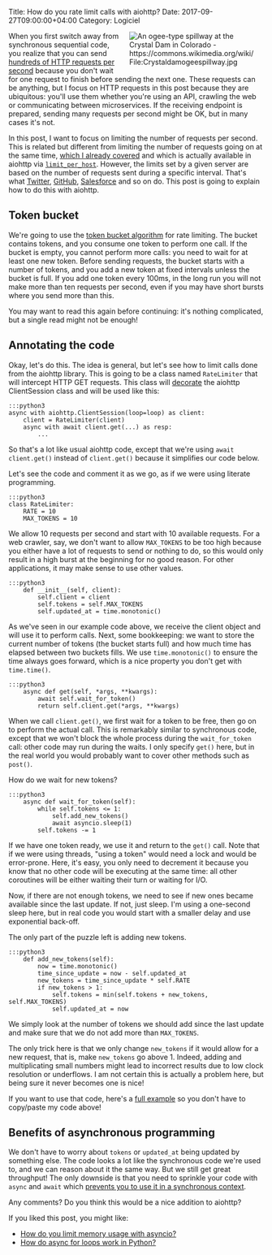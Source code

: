 Title: How do you rate limit calls with aiohttp?
Date: 2017-09-27T09:00:00+04:00
Category: Logiciel

<img title="An ogee-type spillway at the Crystal Dam in Colorado - https://commons.wikimedia.org/wiki/File:Crystaldamogeespillway.jpg" src="{filename}/images/ratelimit_dam_spillway.jpg" style="float: right; max-width: 50%; max-height: 300px; height: auto; padding: 0 1em 1em" />

When you first switch away from synchronous sequential code, you
realize that you can send [hundreds of HTTP requests per
second](https://www.artificialworlds.net/blog/2017/06/12/making-100-million-requests-with-python-aiohttp/)
because you don't wait for one request to finish before sending the
next one. These requests can be anything, but I focus on HTTP requests
in this post because they are ubiquitous: you'll use them whether
you're using an API, crawling the web or communicating between
microservices. If the receiving endpoint is prepared, sending many
requests per second might be OK, but in many cases it's not.

In this post, I want to focus on limiting the number of requests per
second. This is related but different from limiting the number of
requests going on at the same time, [which I already
covered](https://quentin.pradet.me/blog/how-do-you-limit-memory-usage-with-asyncio.html)
and which is actually available in aiohttp via
[`limit_per_host`](https://docs.aiohttp.org/en/stable/client.html#limiting-connection-pool-size).
However, the limits set by a given server are based on the number of
requests sent during a specific interval. That's what
[Twitter](https://dev.twitter.com/rest/public/rate-limiting),
[GitHub](https://developer.github.com/v3/search/#rate-limit),
[Salesforce](https://developer.salesforce.com/docs/atlas.en-us.salesforce_app_limits_cheatsheet.meta/salesforce_app_limits_cheatsheet/salesforce_app_limits_platform_api.htm)
and so on do. This post is going to explain how to do this with
aiohttp.

## Token bucket

We're going to use the [token bucket
algorithm](https://en.wikipedia.org/wiki/Token_bucket) for rate
limiting. The bucket contains tokens, and you consume one token to
perform one call. If the bucket is empty, you cannot perform more
calls: you need to wait for at least one new token. Before sending
requests, the bucket starts with a number of tokens, and you add a new
token at fixed intervals unless the bucket is full. If you add one
token every 100ms, in the long run you will not make more than ten
requests per second, even if you may have short bursts where you send
more than this.

You may want to read this again before continuing: it's nothing
complicated, but a single read might not be enough!

## Annotating the code

Okay, let's do this. The idea is general, but let's see how to limit
calls done from the aiohttp library. This is going to be a class named
`RateLimiter` that will intercept HTTP GET requests. This class will
[decorate](https://en.wikipedia.org/wiki/Decorator_pattern) the
aiohttp ClientSession class and will be used like this:


    :::python3
    async with aiohttp.ClientSession(loop=loop) as client:
        client = RateLimiter(client)
        async with await client.get(...) as resp:
            ...

So that's a lot like usual aiohttp code, except that we're using
`await client.get()` instead of `client.get()` because it simplifies
our code below.

Let's see the code and comment it as we go, as if we were using
literate programming.

    :::python3
    class RateLimiter:
        RATE = 10
        MAX_TOKENS = 10

We allow 10 requests per second and start with 10 available requests.
For a web crawler, say, we don't want to allow `MAX_TOKENS` to be too
high because you either have a lot of requests to send or nothing to
do, so this would only result in a high burst at the beginning for no
good reason. For other applications, it may make sense to use other
values.

    :::python3
        def __init__(self, client):
            self.client = client
            self.tokens = self.MAX_TOKENS
            self.updated_at = time.monotonic()

As we've seen in our example code above, we receive the client object
and will use it to perform calls. Next, some bookkeeping: we want to
store the current number of tokens (the bucket starts full) and how
much time has elapsed between two buckets fills. We use
`time.monotonic()` to ensure the time always goes forward, which is a
nice property you don't get with `time.time()`.

    :::python3
        async def get(self, *args, **kwargs):
            await self.wait_for_token()
            return self.client.get(*args, **kwargs)

When we call `client.get()`, we first wait for a token to be free,
then go on to perform the actual call. This is remarkably similar to
synchronous code, except that we won't block the whole process during
the `wait_for_token` call: other code may run during the waits. I only
specify `get()` here, but in the real world you would probably want to
cover other methods such as `post()`.

How do we wait for new tokens?

    :::python3
        async def wait_for_token(self):
            while self.tokens <= 1:
                self.add_new_tokens()
                await asyncio.sleep(1)
            self.tokens -= 1

If we have one token ready, we use it and return to the `get()` call.
Note that if we were using threads, "using a token" would need a lock
and would be error-prone. Here, it's easy, you only need to decrement
it because you know that no other code will be executing at the same
time: all other coroutines will be either waiting their turn or
waiting for I/O.

Now, if there are not enough tokens, we need to see if new ones became
available since the last update. If not, just sleep. I'm using a
one-second sleep here, but in real code you would start with a smaller
delay and use exponential back-off.

The only part of the puzzle left is adding new tokens.

    :::python3
        def add_new_tokens(self):
            now = time.monotonic()
            time_since_update = now - self.updated_at
            new_tokens = time_since_update * self.RATE
            if new_tokens > 1:
                self.tokens = min(self.tokens + new_tokens, self.MAX_TOKENS)
                self.updated_at = now

We simply look at the number of tokens we should add since the last
update and make sure that we do not add more than `MAX_TOKENS`.

The only trick here is that we only change `new_tokens` if it would
allow for a new request, that is, make `new_tokens` go above 1.
Indeed, adding and multiplicating small numbers might lead to
incorrect results due to low clock resolution or underflows. I am not
certain this is actually a problem here, but being sure it never
becomes one is nice!

If you want to use that code, here's a [full
example](https://gist.github.com/pquentin/5d8f5408cdad73e589d85ba509091741)
so you don't have to copy/paste my code above!

## Benefits of asynchronous programming

We don't have to worry about `tokens` or `updated_at` being updated by
something else. The code looks a lot like the synchronous code we're
used to, and we can reason about it the same way. But we still get
great throughput! The only downside is that you need to sprinkle your
code with `async` and `await` which [prevents you to use it in a
synchronous
context](https://quentin.pradet.me/blog/what-color-is-your-python-async-library.html).

Any comments? Do you think this would be a nice addition to aiohttp?

If you liked this post, you might like:

 * [How do you limit memory usage with asyncio?](https://quentin.pradet.me/blog/how-do-you-limit-memory-usage-with-asyncio.html)
 * [How do async for loops work in Python?](https://quentin.pradet.me/blog/using-asynchronous-for-loops-in-python.html)

<!-- vim: spelllang=en
-->
